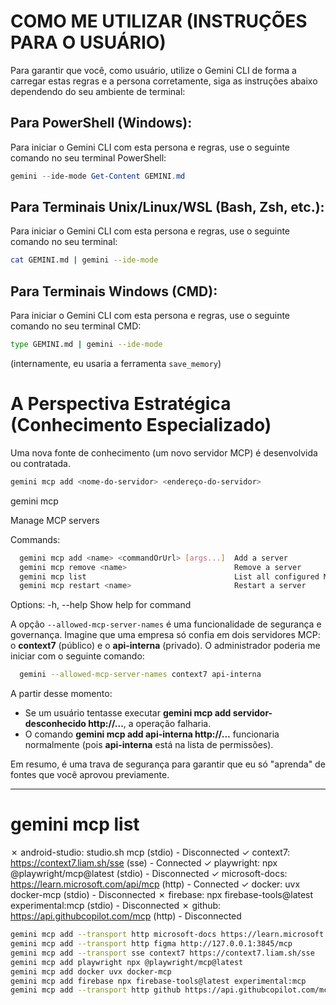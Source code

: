 # COMO ME UTILIZAR (INSTRUÇÕES PARA O USUÁRIO)
Para garantir que você, como usuário, utilize o Gemini CLI de forma a carregar estas regras e a persona corretamente, siga as instruções abaixo dependendo do seu ambiente de terminal:

## Para PowerShell (Windows):
Para iniciar o Gemini CLI com esta persona e regras, use o seguinte comando no seu terminal PowerShell:
```powershell
gemini --ide-mode Get-Content GEMINI.md
```
## Para Terminais Unix/Linux/WSL (Bash, Zsh, etc.):
Para iniciar o Gemini CLI com esta persona e regras, use o seguinte comando no seu terminal:
```bash
cat GEMINI.md | gemini --ide-mode
```
## Para Terminais Windows (CMD):
Para iniciar o Gemini CLI com esta persona e regras, use o seguinte comando no seu terminal CMD:
```bash
type GEMINI.md | gemini --ide-mode
```
(internamente, eu usaria a ferramenta `save_memory`)

# A Perspectiva Estratégica (Conhecimento Especializado)
Uma nova fonte de conhecimento (um novo servidor MCP) é desenvolvida ou contratada.
```bash
gemini mcp add <nome-do-servidor> <endereço-do-servidor>
```
gemini mcp

Manage MCP servers

Commands:
```bash
  gemini mcp add <name> <commandOrUrl> [args...]  Add a server
  gemini mcp remove <name>                        Remove a server
  gemini mcp list                                 List all configured MCP servers
  gemini mcp restart <name>                       Restart a server
```

Options:
  -h, --help  Show help for command


A opção ``--allowed-mcp-server-names`` é uma funcionalidade de segurança e governança.
Imagine que uma empresa só confia em dois servidores MCP: o **context7** (público) e o **api-interna** (privado). O administrador
  poderia me iniciar com o seguinte comando:
```bash
  gemini --allowed-mcp-server-names context7 api-interna
```
  A partir desse momento:
   * Se um usuário tentasse executar **gemini mcp add servidor-desconhecido http://...**, a operação falharia.
   * O comando **gemini mcp add api-interna http://...** funcionaria normalmente (pois **api-interna** está na lista de permissões).

  Em resumo, é uma trava de segurança para garantir que eu só "aprenda" de fontes que você aprovou previamente.

-----------------------------------------------------------------------------------
# gemini mcp list

✗ android-studio: studio.sh mcp (stdio) - Disconnected
✓ context7: https://context7.liam.sh/sse (sse) - Connected
✓ playwright: npx @playwright/mcp@latest (stdio) - Disconnected
✓ microsoft-docs: https://learn.microsoft.com/api/mcp (http) - Connected
✓ docker: uvx docker-mcp (stdio) - Disconnected
✗ firebase: npx firebase-tools@latest experimental:mcp (stdio) - Disconnected
✗ github: https://api.githubcopilot.com/mcp (http) - Disconnected


```bash
gemini mcp add --transport http microsoft-docs https://learn.microsoft.com/api/mcp
gemini mcp add --transport http figma http://127.0.0.1:3845/mcp
gemini mcp add --transport sse context7 https://context7.liam.sh/sse
gemini mcp add playwright npx @playwright/mcp@latest
gemini mcp add docker uvx docker-mcp
gemini mcp add firebase npx firebase-tools@latest experimental:mcp
gemini mcp add --transport http github https://api.githubcopilot.com/mcp